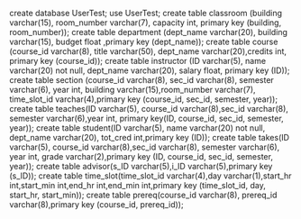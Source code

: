 create database UserTest;
use UserTest;
create table classroom (building varchar(15), room_number varchar(7), capacity int, primary key (building, room_number));
create table department (dept_name varchar(20), building varchar(15), budget float ,primary key (dept_name));
create table course (course_id varchar(8), title varchar(50), dept_name varchar(20),credits int, primary key (course_id));
create table instructor (ID varchar(5), name varchar(20) not null, dept_name varchar(20),  salary float, primary key (ID));
create table section (course_id varchar(8), sec_id varchar(8), semester varchar(6), year int, building varchar(15),room_number varchar(7), time_slot_id varchar(4),primary key (course_id, sec_id, semester, year));
create table teaches(ID varchar(5), course_id varchar(8),sec_id varchar(8), semester varchar(6),year int, primary key(ID, course_id, sec_id, semester, year));
create table student(ID varchar(5), name varchar(20) not null, dept_name varchar(20), tot_cred int,primary key (ID));
create table takes(ID varchar(5), course_id varchar(8),sec_id varchar(8), semester varchar(6), year int, grade varchar(2),primary key (ID, course_id, sec_id, semester, year));
create table advisor(s_ID varchar(5),i_ID varchar(5),primary key (s_ID));
create table time_slot(time_slot_id varchar(4),day varchar(1),start_hr int,start_min int,end_hr int,end_min int,primary key (time_slot_id, day, start_hr, start_min));
create table prereq(course_id varchar(8), prereq_id varchar(8),primary key (course_id, prereq_id));
